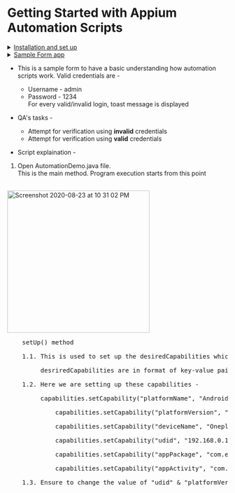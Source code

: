 # Getting Started with Appium Automation Scripts
<details>
  <summary> <ins> Installation and set up </ins></summary>
  
* [Java Installed](https://www.java.com/en/download/help/mac_install.xml) </br>  
* [Set up java_home, android_home in your .profile or .zsh file (default is .profile)](https://youtu.be/y6szNJ4rMZ0) </br>
  * Adb commands should work now, check using “adb devices” in terminal </br>
* Node installed </br>
  * Check if node is present using “npm -v” on terminal in mac </br>
  * [If node is not present, Install node](https://nodejs.org/en/download/) </br>
* [Appium installed (Preferably Appium Desktop)](http://appium.io/) </br>
  * Launch Appium </br>
  * Run Appium Server in default settings and check if the server is running or not. </br>
* [Appium-doctor (optional)](https://www.npmjs.com/package/appium-doctor) </br>
  * Run “appium-doctor --android” in your terminal to check if all dependencies related to Android are installed </br>
* IDE present </br>
  * [Eclipse](https://www.eclipse.org/downloads/) or [IntelliJ](https://www.jetbrains.com/idea/download/#section=mac) </br>
  </details>

<details>
	<summary> <ins> Sample Form app </ins> </summary>
	
* This is a sample app created with basic UI Elements in it.
* Install app-debug.apk from the [here](https://github.com/punitm03/AppiumDemo/blob/master/app-debug.apk)
</br>
### Screenshots
<p align = "center">Create Account</p>
<img width="727" align = "center" alt="Sign Up" src="https://user-images.githubusercontent.com/46274358/90983699-a9caa180-e58d-11ea-8b48-8cec71e19ea2.png"></br>
</br>
<p align = "center">Sign In</p>
<img width="727" align = "center" alt="Sign In" src="https://user-images.githubusercontent.com/46274358/90983826-8e13cb00-e58e-11ea-9fec-e0a0044c8d14.png">

### Test Cases 
* Check if user is able to sign up by providing the details
* Check if error is shown if incorrect user credentials are passed
* Check if "Log in" button is disabled if user enters incorrect credentials 5 times
* Check if user is able to login to the app using the correct credentials and verify the First Name and Last Name in the app

</details>

* This is a sample form to have a basic understanding how automation scripts work.
  Valid credentials are - 
  * Username - admin
  * Password - 1234 <br/>
  For every valid/invalid login, toast message is displayed <br/>
  
* QA's tasks - 
  * Attempt for verification using **invalid** credentials
  * Attempt for verification using **valid** credentials
  
* Script explaination - 

1. Open AutomationDemo.java file.<br/>
   This is the main method. Program execution starts from this point<br/> 
   <br/>   
<img width="325" alt="Screenshot 2020-08-23 at 10 31 02 PM" src="https://user-images.githubusercontent.com/46274358/90984069-67569400-e590-11ea-81b4-8975e4eca38b.png">
    <br/>
<pre>
    setUp() method<br/>
    1.1. This is used to set up the desiredCapabilities which are to be used by a device<br/>
         desriredCapabilities are in format of key-value pairs to demonstrate the properties for a device. Refer - http://appium.io/docs/en/writing-running-appium/caps/ for more info.<br/>
    1.2. Here we are setting up these capabilities - <br/>
         capabilities.setCapability("platformName", "Android");<br/>
		     capabilities.setCapability("platformVersion", "10.0");<br/>
		     capabilities.setCapability("deviceName", "Oneplus5");<br/>
		     capabilities.setCapability("udid", "192.168.0.179:5555");<br/>
		     capabilities.setCapability("appPackage", "com.example.demoapp");<br/>
		     capabilities.setCapability("appActivity", "com.example.demoapp.MainActivity");<br/>
    1.3. Ensure to change the value of "udid" & "platformVersion" as per the device that you are running the scripts on. <br/>
    </pre>
    
    
         
         
